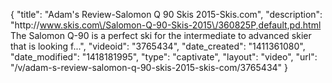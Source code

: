 {
    "title": "Adam's Review-Salomon Q 90 Skis 2015-Skis.com",
    "description": "http:\/\/www.skis.com\/Salomon-Q-90-Skis-2015\/360825P,default,pd.html The Salomon Q-90 is a perfect ski for the intermediate to advanced skier that is looking f...",
    "videoid": "3765434",
    "date_created": "1411361080",
    "date_modified": "1418181995",
    "type": "captivate",
    "layout": "video",
    "url": "\/v\/adam-s-review-salomon-q-90-skis-2015-skis-com\/3765434"
}